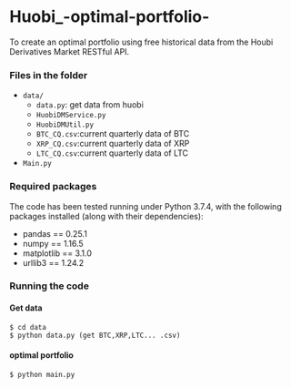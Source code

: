 # Huobi_-optimal-portfolio-
To create an optimal portfolio using free historical data from the Houbi Derivatives Market RESTful API. 
### Files in the folder
- `data/` 
  - `data.py`: get data from huobi
  - `HuobiDMService.py`
  - `HuobiDMUtil.py`
  - `BTC_CQ.csv`:current quarterly data of BTC
  - `XRP_CQ.csv`:current quarterly data of XRP
  - `LTC_CQ.csv`:current quarterly data of LTC
- `Main.py`

### Required packages
The code has been tested running under Python 3.7.4, with the following packages installed (along with their dependencies):
- pandas == 0.25.1
- numpy == 1.16.5
- matplotlib == 3.1.0
- urllib3 == 1.24.2
### Running the code
#### Get data
```
$ cd data
$ python data.py (get BTC,XRP,LTC... .csv)
```
 
#### optimal portfolio
```
$ python main.py 
```
